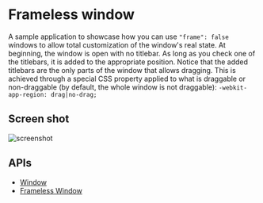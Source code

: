 # Frameless window

A sample application to showcase how you can use `"frame": false` windows to allow total customization of the window's real state. At beginning, the window is open with no titlebar. As long as you check one of the titlebars, it is added to the appropriate position. Notice that the added titlebars are the only parts of the window that allows dragging. This is achieved through a special CSS property applied to what is draggable or non-draggable (by default, the whole window is not draggable): `-webkit-app-region: drag|no-drag;`

## Screen shot

![screenshot](http://ww1.sinaimg.cn/large/6556d357tw1dxuhssppffj.jpg)

## APIs

* [Window](https://github.com/rogerwang/node-webkit/wiki/Window)
* [Frameless Window](https://github.com/rogerwang/node-webkit/wiki/Frameless-Window)

